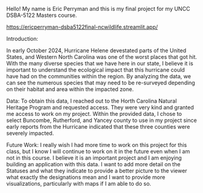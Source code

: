 Hello! My name is Eric Perryman and this is my final project for my UNCC DSBA-5122 Masters course. 


https://ericperryman-dsba5122final-ncwildlife.streamlit.app/

Introduction:

In early October 2024, Hurricane Helene devestated parts of the United States, and Western North Carolina was one of the worst places that got hit. 
With the many diverse species that we have here in our state, I believe it is important to understand the ecological impact that this hurricane could have had
on the communities within the region. By analyzing the data, we can see the numerous species that may need to be re-surveyed depending on their habitat and area within the impacted zone. 

Data:
To obtain this data, I reached out to the Horth Carolina Natural Heritage Program and requested access. They were very kind and granted me access to work on my project.
Within the provided data, I chose to select Buncombe, Rutherford, and Yancey county to use in my project since early reports from the Hurricane indicated that these
three counties were severely impacted.

Future Work:
I really wish I had more time to work on this project for this class, but I know I will continue to work on it in the future even when I am not in this course. 
I believe it is an important project and I am enjoying building an application with this data. I want to add more detail on the Statuses and what they indicate to provide a better picture to the viewer what exactly the designations mean and I want to provide more visualizations, particularly with maps if I am able to do so. 
